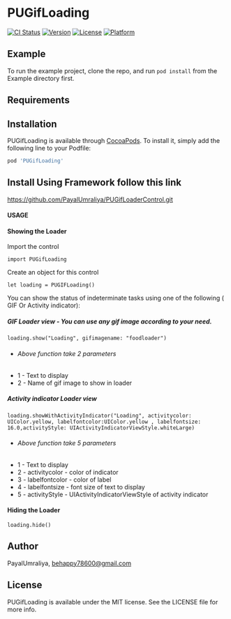 # PUGifLoading

[![CI Status](https://img.shields.io/travis/PayalUmraliya/PUGifLoading.svg?style=flat)](https://travis-ci.org/PayalUmraliya/PUGifLoading)
[![Version](https://img.shields.io/cocoapods/v/PUGifLoading.svg?style=flat)](https://cocoapods.org/pods/PUGifLoading)
[![License](https://img.shields.io/cocoapods/l/PUGifLoading.svg?style=flat)](https://cocoapods.org/pods/PUGifLoading)
[![Platform](https://img.shields.io/cocoapods/p/PUGifLoading.svg?style=flat)](https://cocoapods.org/pods/PUGifLoading)

## Example

To run the example project, clone the repo, and run `pod install` from the Example directory first.

## Requirements

## Installation

PUGifLoading is available through [CocoaPods](https://cocoapods.org). To install
it, simply add the following line to your Podfile:

```ruby
pod 'PUGifLoading'
```

## Install Using Framework follow this link

https://github.com/PayalUmraliya/PUGifLoaderControl.git

#### USAGE

#### Showing the Loader

Import the control 

```
import PUGifLoading
```

Create an object for this control

```
let loading = PUGIFLoading()
```

You can show the status of indeterminate tasks using one of the following ( GIF Or Activity indicator):

##### GIF Loader view - You can use any gif image according to your need.

```
loading.show("Loading", gifimagename: "foodloader")
```

* ###### Above function take 2 parameters
* 1 - Text to display 
* 2 - Name of gif image to show in loader

##### Activity indicator Loader view

```
loading.showWithActivityIndicator("Loading", activitycolor: UIColor.yellow, labelfontcolor:UIColor.yellow , labelfontsize: 16.0,activityStyle: UIActivityIndicatorViewStyle.whiteLarge)
```

* ###### Above function take 5 parameters
* 1 - Text to display 
* 2 - activitycolor - color of indicator
* 3 - labelfontcolor - color of label
* 4 - labelfontsize - font size of text to display
* 5 - activityStyle - UIActivityIndicatorViewStyle of activity indicator

#### Hiding the Loader

```
loading.hide()
```


## Author

PayalUmraliya, behappy78600@gmail.com

## License

PUGifLoading is available under the MIT license. See the LICENSE file for more info.

